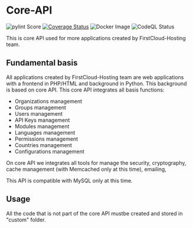 # Core-API

![pylint Score](https://github.com/FirstCloud-Hosting/core-api/actions/workflows/pylint.yml/badge.svg)
[![Coverage Status](https://coveralls.io/repos/github/FirstCloud-Hosting/core-api/badge.svg?branch=main)](https://coveralls.io/github/FirstCloud-Hosting/core-api?branch=main)
![Docker Image](https://github.com/FirstCloud-Hosting/core-api/actions/workflows/docker-image.yml/badge.svg)
![CodeQL Status](https://github.com/FirstCloud-Hosting/core-api/actions/workflows/codeql-analysis.yml/badge.svg)

This is core API used for more applications created by FirstCloud-Hosting team.

## Fundamental basis

All applications created by FirstCloud-Hosting team are web applications with a frontend in PHP/HTML and background in Python. This background is based on core API.
This core API integrates all basis functions: 

- Organizations management
- Groups management
- Users management
- API Keys management
- Modules management
- Languages management
- Permissions management
- Countries management
- Configurations management

On core API we integrates all tools for manage the security, cryptography, cache management (with Memcached only at this time), emailing, 

This API is compatible with MySQL only at this time.

## Usage

All the code that is not part of the core API mustbe created and stored in "custom" folder.
